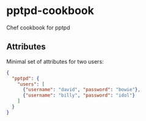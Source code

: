 # pptpd-cookbook
Chef cookbook for pptpd

## Attributes

Minimal set of attributes for two users:

```json
{
  "pptpd": {
    "users": [
      {"username": "david", "password": "bowie"},
      {"username": "billy", "password": "idol"}
    ]
  }
}
```
